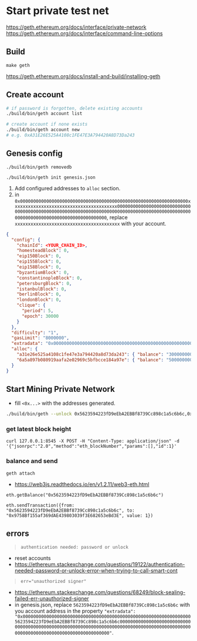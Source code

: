 # Start private test net
https://geth.ethereum.org/docs/interface/private-network
https://geth.ethereum.org/docs/interface/command-line-options

## Build
```
make geth
```
https://geth.ethereum.org/docs/install-and-build/installing-geth

## Create account
```bash
# if password is forgotten, delete existing accounts
./build/bin/geth account list

# create account if none exists
./build/bin/geth account new
# e.g. 0xA31E26E525A4108c1FE47E3A794420A8D73Da243
```

## Genesis config
```
./build/bin/geth removedb
```
```
./build/bin/geth init genesis.json
```

1. Add configured addresses to `alloc` section.
2. in `0x0000000000000000000000000000000000000000000000000000000000000000xxxxxxxxxxxxxxxxxxxxxxxxxxxxxxxxxxxxxxxx0000000000000000000000000000000000000000000000000000000000000000000000000000000000000000000000000000000000000000000000000000000000`, replace `xxxxxxxxxxxxxxxxxxxxxxxxxxxxxxxxxxxxxxxx` with your account.

```json
{
  "config": {
    "chainId": <YOUR_CHAIN_ID>,
    "homesteadBlock": 0,
    "eip150Block": 0,
    "eip155Block": 0,
    "eip158Block": 0,
    "byzantiumBlock": 0,
    "constantinopleBlock": 0,
    "petersburgBlock": 0,
    "istanbulBlock": 0,
    "berlinBlock": 0,
    "londonBlock": 0,
    "clique": {
      "period": 5,
      "epoch": 30000
    }
  },
  "difficulty": "1",
  "gasLimit": "8000000",
  "extradata": "0x0000000000000000000000000000000000000000000000000000000000000000xxxxxxxxxxxxxxxxxxxxxxxxxxxxxxxxxxxxxxxx0000000000000000000000000000000000000000000000000000000000000000000000000000000000000000000000000000000000000000000000000000000000",
  "alloc": {
    "a31e26e525a4108c1fe47e3a794420a8d73da243": { "balance": "300000000000000000000" },
    "6a5a897b080919aafa2e02969c5bfbcce184a97e": { "balance": "500000000000000000000" }
  }
}
```
## Start Mining Private Network
- fill `<0x...>` with the addresses generated.
```bash
./build/bin/geth --unlock 0x5623594223fD9eEbA2EBBf8739Cc898c1a5c6b6c,0x9758Bf155af369dAE439803039f3E682653eBd3E --allow-insecure-unlock --http --nodiscover --mine --miner.threads=1 --miner.etherbase=0x0000000000000000000000000000000000000000
```

### get latest block height
```
curl 127.0.0.1:8545 -X POST -H "Content-Type: application/json" -d '{"jsonrpc":"2.0","method":"eth_blockNumber","params":[],"id":1}'
```
### balance and send
```
geth attach
```
- https://web3js.readthedocs.io/en/v1.2.11/web3-eth.html
```
eth.getBalance("0x5623594223fD9eEbA2EBBf8739Cc898c1a5c6b6c")
```
```
eth.sendTransaction({from: "0x5623594223fD9eEbA2EBBf8739Cc898c1a5c6b6c", to: "0x9758Bf155af369dAE439803039f3E682653eBd3E", value: 1})
```

## errors
> `authentication needed: password or unlock`
- reset accounts
- https://ethereum.stackexchange.com/questions/19122/authentication-needed-password-or-unlock-error-when-trying-to-call-smart-cont

> `err="unauthorized signer"`
- https://ethereum.stackexchange.com/questions/68249/block-sealing-failed-err-unauthorized-signer
- in genesis.json, replace `5623594223fD9eEbA2EBBf8739Cc898c1a5c6b6c` with you account address in the property `"extradata": "0x00000000000000000000000000000000000000000000000000000000000000005623594223fD9eEbA2EBBf8739Cc898c1a5c6b6c0000000000000000000000000000000000000000000000000000000000000000000000000000000000000000000000000000000000000000000000000000000000"`.